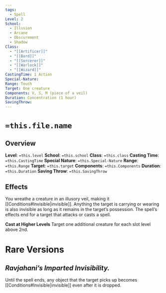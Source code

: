 ```yaml
---
tags:
  - Spell
Level: 2
School:
  - Illusion
  - Arcane
  - Obscurement
  - Shadow
Class:
  - "[[Artificer]]"
  - "[[Bard]]"
  - "[[Sorcerer]]"
  - "[[Warlock]]"
  - "[[Wizard]]"
CastingTime: 1 Action
Special-Nature: 
Range: Touch
Target: One creature
Components: V, S, M (piece of a veil)
Duration: Concentration (1 hour)
SavingThrow:
---
```

# `=this.file.name`
## Overview
**Level**: `=this.level`
**School**: `=this.school`
**Class**: `=this.class`
**Casting Time**: `=this.CastingTime`
**Special Nature**: `=this.Special-Nature`
**Range**: `=this.Range`
**Target**: `=this.target`
**Components**: `=this.Components`
**Duration**: `=this.Duration`
**Saving Throw**: `=this.SavingThrow`
## Effects
You wreathe a creature in an illusory veil, making it [[Conditions#Invisible|invisible]]. Anything the target is carrying or wearing is also invisible as long as it remains in the target’s possession. The spell’s effects end for a target that attacks or casts a spell.

**Cast at Higher Levels**
Target one additional creature for each slot level above 2nd.

# Rare Versions
## _**Ravjahani’s Imparted Invisibility.**_ 
Until the spell ends, any object that the target picks up becomes [[Conditions#Invisible|invisible]] even after it is dropped.

